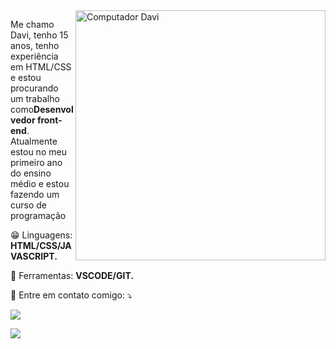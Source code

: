 <img src="https://raw.githubusercontent.com/MicaelliMedeiros/micaellimedeiros/master/image/computer-illustration.png" min-width="400px" max-width="400px" width="400px" align="right" alt="Computador Davi">

<p align="left"> 
Me chamo Davi, tenho 15 anos, tenho experiência em HTML/CSS e estou procurando um trabalho como<strong>Desenvolvedor front-end</strong>.<br>
Atualmente estou no meu primeiro ano do ensino médio e estou fazendo um curso de programação
</p>

<p align="left">
  😁 Linguagens: <strong>HTML/CSS/JAVASCRIPT.</strong>
</p>

<p align="left">
  💼 Ferramentas: <strong>VSCODE/GIT.</strong>
</p>

<p align="left">
  💌 Entre em contato comigo: ⤵️
</p>

  <a href="https://www.linkedin.com/in/davi-silva-327b65224" alt="Linkedin">
  <img src="https://img.shields.io/badge/-Linkedin-0e76a8?style=flat-square&logo=Linkedin&logoColor=white& link=https://www.linkedin.com/in/davi-silva-327b65224/" /></a>

 
  <img src="https://img.shields.io/badge/-Instagram-DF0174?style=flat-square&labelColor=DF0174&logo=instagram&logoColor=white&link=https://www.instagram.com/off_davii_/"/></a>
</p>  

